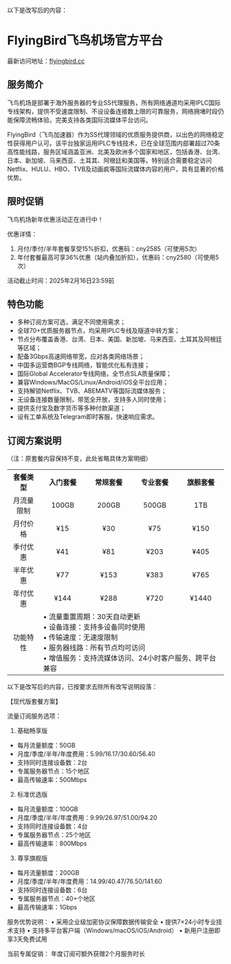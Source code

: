 以下是改写后的内容：

# FlyingBird飞鸟机场官方平台

最新访问地址：[flyingbird.cc](https://url.gogogomiao.one/QYTN)

## 服务简介

飞鸟机场是部署于海外服务器的专业SS代理服务，所有网络通道均采用IPLC国际专线架构，提供不受速度限制、不设设备连接数上限的可靠服务，网络拥堵时段仍能保障流畅体验，完美支持各类国际流媒体平台访问。

FlyingBird（飞鸟加速器）作为SS代理领域的优质服务提供商，以出色的网络稳定性获得用户认可。该平台独家运用IPLC专线技术，已在全球范围内部署超过70条高性能线路，服务区域涵盖亚洲、北美及欧洲多个国家和地区，包括香港、台湾、日本、新加坡、马来西亚、土耳其、阿根廷和美国等。特别适合需要稳定访问Netflix、HULU、HBO、TVB及动画疯等国际流媒体内容的用户，具有显著的价格优势。

## 限时促销

飞鸟机场新年优惠活动正在进行中！

优惠详情：
1. 月付/季付/半年套餐享受15%折扣，优惠码：cny2585（可使用5次）
2. 年付套餐最高可享36%优惠（站内叠加折扣），优惠码：cny2580（可使用5次）

活动截止时间：2025年2月16日23:59前

## 特色功能

<ul>
<li>多种订阅方案可选，满足不同使用需求；</li>
<li>全球70+优质服务器节点，均采用IPLC专线及隧道中转方案；</li>
<li>节点分布覆盖香港、台湾、日本、美国、新加坡、马来西亚、土耳其及阿根廷等区域；</li>
<li>配备3Gbps高速网络带宽，应对各类网络场景；</li>
<li>中国多运营商BGP专线网络，智能优化私有连接；</li>
<li>国际Global Accelerator专线网络，全节点SLA质量保障；</li>
<li>兼容Windows/MacOS/Linux/Android/iOS全平台应用；</li>
<li>支持解锁Netflix、TVB、ABEMATV等国际流媒体服务；</li>
<li>无设备连接数量限制，带宽全开放，支持多人同时使用；</li>
<li>提供支付宝及数字货币等多种付款渠道；</li>
<li>设有工单系统及Telegram即时客服，快速响应需求。</li>
</ul>

## 订阅方案说明

（注：原套餐内容保持不变，此处省略具体方案明细）

<table style="border-collapse: collapse; width: 100%;">
<tbody>
<tr>
<th style="width: 12%; text-align: center;">套餐类型</th>
<th style="width: 17%; text-align: center;">入门套餐</th>
<th style="width: 17%; text-align: center;">常规套餐</th>
<th style="width: 17%; text-align: center;">专业套餐</th>
<th style="width: 17%; text-align: center;">旗舰套餐</th>
</tr>
<tr>
<td style="text-align: center;">月流量限制</td>
<td style="text-align: center;">100GB</td>
<td style="text-align: center;">200GB</td>
<td style="text-align: center;">500GB</td>
<td style="text-align: center;">1TB</td>
</tr>
<tr>
<td style="text-align: center;">月付价格</td>
<td style="text-align: center;">¥15</td>
<td style="text-align: center;">¥30</td>
<td style="text-align: center;">¥75</td>
<td style="text-align: center;">¥150</td>
</tr>
<tr>
<td style="text-align: center;">季付优惠</td>
<td style="text-align: center;">¥41</td>
<td style="text-align: center;">¥81</td>
<td style="text-align: center;">¥203</td>
<td style="text-align: center;">¥405</td>
</tr>
<tr>
<td style="text-align: center;">半年优惠</td>
<td style="text-align: center;">¥77</td>
<td style="text-align: center;">¥153</td>
<td style="text-align: center;">¥383</td>
<td style="text-align: center;">¥765</td>
</tr>
<tr>
<td style="text-align: center;">年付优惠</td>
<td style="text-align: center;">¥144</td>
<td style="text-align: center;">¥288</td>
<td style="text-align: center;">¥720</td>
<td style="text-align: center;">¥1440</td>
</tr>
<tr>
<td style="text-align: center;">功能特性</td>
<td style="text-align: left;" colspan="4">
• 流量重置周期：30天自动更新<br>
• 设备连接：支持多设备同时使用<br>
• 传输速度：无速度限制<br>
• 服务器线路：所有节点均可访问<br>
• 增值服务：支持流媒体访问、24小时客户服务、跨平台兼容
</td>
</tr>
</tbody>
</table>

以下是改写后的内容，已按要求去除所有改写说明段落：

【现代版套餐方案】

流量订阅服务选项：

1. 基础畅享版
- 每月流量额度：50GB
- 月度/季度/半年/年度费用：$5.99/$16.17/$30.60/$56.40
- 支持同时连接设备数：2台
- 专属服务器节点：15个地区
- 最高传输速率：500Mbps

2. 标准优选版
- 每月流量额度：100GB
- 月度/季度/半年/年度费用：$9.99/$26.97/$51.00/$94.20
- 支持同时连接设备数：4台
- 专属服务器节点：25个地区
- 最高传输速率：800Mbps

3. 尊享旗舰版
- 每月流量额度：200GB
- 月度/季度/半年/年度费用：$14.99/$40.47/$76.50/$141.60
- 支持同时连接设备数：6台
- 专属服务器节点：40+个地区
- 最高传输速率：1Gbps

服务优势说明：
• 采用企业级加密协议保障数据传输安全
• 提供7×24小时专业技术支持
• 支持多平台客户端（Windows/macOS/iOS/Android）
• 新用户注册即享3天免费试用

当前专属促销：
年度订阅可额外获赠2个月服务时长